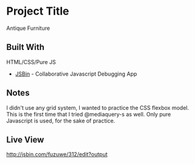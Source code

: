 # Project Title
Antique Furniture

## Built With
HTML/CSS/Pure JS
* [JSBin](https://jsbin.com) - Collaborative Javascript Debugging App

## Notes
I didn't use any grid system, I wanted to practice the CSS flexbox model. This is the first time that I tried @mediaquery-s as well. Only pure Javascript is used, for the sake of practice. 

## Live View
http://jsbin.com/fuzuwe/312/edit?output

